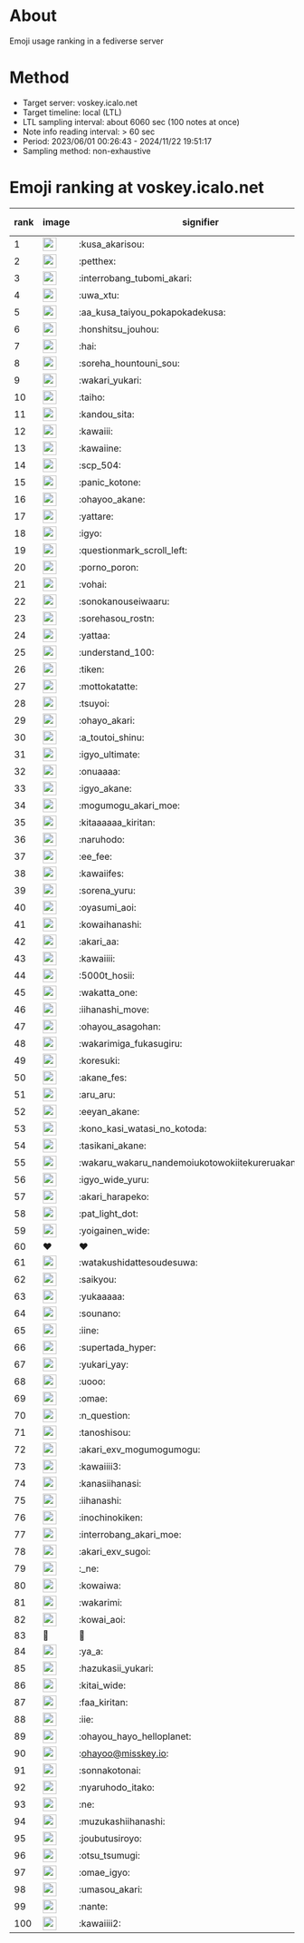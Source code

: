 # About
Emoji usage ranking in a fediverse server

# Method
- Target server: voskey.icalo.net
- Target timeline: local (LTL)
- LTL sampling interval: about 6060 sec (100 notes at once)
- Note info reading interval: > 60 sec
- Period: 2023/06/01 00:26:43 - 2024/11/22 19:51:17 
- Sampling method: non-exhaustive

# Emoji ranking at voskey.icalo.net

|rank|image|signifier|type|frequency score|
|----|----|----|----|----|
|1|<img height="24" src="https://voskey.icalo.net/emoji/kusa_akarisou.webp">|:kusa_akarisou:|custom|34790|
|2|<img height="24" src="https://voskey.icalo.net/emoji/petthex.webp">|:petthex:|custom|27371|
|3|<img height="24" src="https://voskey.icalo.net/emoji/interrobang_tubomi_akari.webp">|:interrobang_tubomi_akari:|custom|14246|
|4|<img height="24" src="https://voskey.icalo.net/emoji/uwa_xtu.webp">|:uwa_xtu:|custom|12480|
|5|<img height="24" src="https://voskey.icalo.net/emoji/aa_kusa_taiyou_pokapokadekusa.webp">|:aa_kusa_taiyou_pokapokadekusa:|custom|11193|
|6|<img height="24" src="https://voskey.icalo.net/emoji/honshitsu_jouhou.webp">|:honshitsu_jouhou:|custom|10042|
|7|<img height="24" src="https://voskey.icalo.net/emoji/hai.webp">|:hai:|custom|8577|
|8|<img height="24" src="https://voskey.icalo.net/emoji/soreha_hountouni_sou.webp">|:soreha_hountouni_sou:|custom|7439|
|9|<img height="24" src="https://voskey.icalo.net/emoji/wakari_yukari.webp">|:wakari_yukari:|custom|7121|
|10|<img height="24" src="https://voskey.icalo.net/emoji/taiho.webp">|:taiho:|custom|6934|
|11|<img height="24" src="https://voskey.icalo.net/emoji/kandou_sita.webp">|:kandou_sita:|custom|6746|
|12|<img height="24" src="https://voskey.icalo.net/emoji/kawaiii.webp">|:kawaiii:|custom|6548|
|13|<img height="24" src="https://voskey.icalo.net/emoji/kawaiine.webp">|:kawaiine:|custom|6116|
|14|<img height="24" src="https://voskey.icalo.net/emoji/scp_504.webp">|:scp_504:|custom|5962|
|15|<img height="24" src="https://voskey.icalo.net/emoji/panic_kotone.webp">|:panic_kotone:|custom|5337|
|16|<img height="24" src="https://voskey.icalo.net/emoji/ohayoo_akane.webp">|:ohayoo_akane:|custom|4925|
|17|<img height="24" src="https://voskey.icalo.net/emoji/yattare.webp">|:yattare:|custom|4893|
|18|<img height="24" src="https://voskey.icalo.net/emoji/igyo.webp">|:igyo:|custom|4841|
|19|<img height="24" src="https://voskey.icalo.net/emoji/questionmark_scroll_left.webp">|:questionmark_scroll_left:|custom|4727|
|20|<img height="24" src="https://voskey.icalo.net/emoji/porno_poron.webp">|:porno_poron:|custom|4525|
|21|<img height="24" src="https://voskey.icalo.net/emoji/vohai.webp">|:vohai:|custom|4367|
|22|<img height="24" src="https://voskey.icalo.net/emoji/sonokanouseiwaaru.webp">|:sonokanouseiwaaru:|custom|4358|
|23|<img height="24" src="https://voskey.icalo.net/emoji/sorehasou_rostn.webp">|:sorehasou_rostn:|custom|4307|
|24|<img height="24" src="https://voskey.icalo.net/emoji/yattaa.webp">|:yattaa:|custom|4040|
|25|<img height="24" src="https://voskey.icalo.net/emoji/understand_100.webp">|:understand_100:|custom|3813|
|26|<img height="24" src="https://voskey.icalo.net/emoji/tiken.webp">|:tiken:|custom|3764|
|27|<img height="24" src="https://voskey.icalo.net/emoji/mottokatatte.webp">|:mottokatatte:|custom|3717|
|28|<img height="24" src="https://voskey.icalo.net/emoji/tsuyoi.webp">|:tsuyoi:|custom|3715|
|29|<img height="24" src="https://voskey.icalo.net/emoji/ohayo_akari.webp">|:ohayo_akari:|custom|3673|
|30|<img height="24" src="https://voskey.icalo.net/emoji/a_toutoi_shinu.webp">|:a_toutoi_shinu:|custom|3535|
|31|<img height="24" src="https://voskey.icalo.net/emoji/igyo_ultimate.webp">|:igyo_ultimate:|custom|3318|
|32|<img height="24" src="https://voskey.icalo.net/emoji/onuaaaa.webp">|:onuaaaa:|custom|3267|
|33|<img height="24" src="https://voskey.icalo.net/emoji/igyo_akane.webp">|:igyo_akane:|custom|3056|
|34|<img height="24" src="https://voskey.icalo.net/emoji/mogumogu_akari_moe.webp">|:mogumogu_akari_moe:|custom|3027|
|35|<img height="24" src="https://voskey.icalo.net/emoji/kitaaaaaa_kiritan.webp">|:kitaaaaaa_kiritan:|custom|3013|
|36|<img height="24" src="https://voskey.icalo.net/emoji/naruhodo.webp">|:naruhodo:|custom|3003|
|37|<img height="24" src="https://voskey.icalo.net/emoji/ee_fee.webp">|:ee_fee:|custom|2965|
|38|<img height="24" src="https://voskey.icalo.net/emoji/kawaiifes.webp">|:kawaiifes:|custom|2897|
|39|<img height="24" src="https://voskey.icalo.net/emoji/sorena_yuru.webp">|:sorena_yuru:|custom|2873|
|40|<img height="24" src="https://voskey.icalo.net/emoji/oyasumi_aoi.webp">|:oyasumi_aoi:|custom|2826|
|41|<img height="24" src="https://voskey.icalo.net/emoji/kowaihanashi.webp">|:kowaihanashi:|custom|2803|
|42|<img height="24" src="https://voskey.icalo.net/emoji/akari_aa.webp">|:akari_aa:|custom|2664|
|43|<img height="24" src="https://voskey.icalo.net/emoji/kawaiiii.webp">|:kawaiiii:|custom|2639|
|44|<img height="24" src="https://voskey.icalo.net/emoji/5000t_hosii.webp">|:5000t_hosii:|custom|2622|
|45|<img height="24" src="https://voskey.icalo.net/emoji/wakatta_one.webp">|:wakatta_one:|custom|2537|
|46|<img height="24" src="https://voskey.icalo.net/emoji/iihanashi_move.webp">|:iihanashi_move:|custom|2524|
|47|<img height="24" src="https://voskey.icalo.net/emoji/ohayou_asagohan.webp">|:ohayou_asagohan:|custom|2508|
|48|<img height="24" src="https://voskey.icalo.net/emoji/wakarimiga_fukasugiru.webp">|:wakarimiga_fukasugiru:|custom|2488|
|49|<img height="24" src="https://voskey.icalo.net/emoji/koresuki.webp">|:koresuki:|custom|2487|
|50|<img height="24" src="https://voskey.icalo.net/emoji/akane_fes.webp">|:akane_fes:|custom|2468|
|51|<img height="24" src="https://voskey.icalo.net/emoji/aru_aru.webp">|:aru_aru:|custom|2453|
|52|<img height="24" src="https://voskey.icalo.net/emoji/eeyan_akane.webp">|:eeyan_akane:|custom|2386|
|53|<img height="24" src="https://voskey.icalo.net/emoji/kono_kasi_watasi_no_kotoda.webp">|:kono_kasi_watasi_no_kotoda:|custom|2384|
|54|<img height="24" src="https://voskey.icalo.net/emoji/tasikani_akane.webp">|:tasikani_akane:|custom|2358|
|55|<img height="24" src="https://voskey.icalo.net/emoji/wakaru_wakaru_nandemoiukotowokiitekureruakanetyan.webp">|:wakaru_wakaru_nandemoiukotowokiitekureruakanetyan:|custom|2276|
|56|<img height="24" src="https://voskey.icalo.net/emoji/igyo_wide_yuru.webp">|:igyo_wide_yuru:|custom|2244|
|57|<img height="24" src="https://voskey.icalo.net/emoji/akari_harapeko.webp">|:akari_harapeko:|custom|2243|
|58|<img height="24" src="https://voskey.icalo.net/emoji/pat_light_dot.webp">|:pat_light_dot:|custom|2239|
|59|<img height="24" src="https://voskey.icalo.net/emoji/yoigainen_wide.webp">|:yoigainen_wide:|custom|2238|
|60|❤|❤|unicode|2214|
|61|<img height="24" src="https://voskey.icalo.net/emoji/watakushidattesoudesuwa.webp">|:watakushidattesoudesuwa:|custom|2193|
|62|<img height="24" src="https://voskey.icalo.net/emoji/saikyou.webp">|:saikyou:|custom|2191|
|63|<img height="24" src="https://voskey.icalo.net/emoji/yukaaaaa.webp">|:yukaaaaa:|custom|2148|
|64|<img height="24" src="https://voskey.icalo.net/emoji/sounano.webp">|:sounano:|custom|2037|
|65|<img height="24" src="https://voskey.icalo.net/emoji/iine.webp">|:iine:|custom|1964|
|66|<img height="24" src="https://voskey.icalo.net/emoji/supertada_hyper.webp">|:supertada_hyper:|custom|1923|
|67|<img height="24" src="https://voskey.icalo.net/emoji/yukari_yay.webp">|:yukari_yay:|custom|1921|
|68|<img height="24" src="https://voskey.icalo.net/emoji/uooo.webp">|:uooo:|custom|1917|
|69|<img height="24" src="https://voskey.icalo.net/emoji/omae.webp">|:omae:|custom|1888|
|70|<img height="24" src="https://voskey.icalo.net/emoji/n_question.webp">|:n_question:|custom|1884|
|71|<img height="24" src="https://voskey.icalo.net/emoji/tanoshisou.webp">|:tanoshisou:|custom|1856|
|72|<img height="24" src="https://voskey.icalo.net/emoji/akari_exv_mogumogumogu.webp">|:akari_exv_mogumogumogu:|custom|1824|
|73|<img height="24" src="https://voskey.icalo.net/emoji/kawaiiii3.webp">|:kawaiiii3:|custom|1757|
|74|<img height="24" src="https://voskey.icalo.net/emoji/kanasiihanasi.webp">|:kanasiihanasi:|custom|1752|
|75|<img height="24" src="https://voskey.icalo.net/emoji/iihanashi.webp">|:iihanashi:|custom|1720|
|76|<img height="24" src="https://voskey.icalo.net/emoji/inochinokiken.webp">|:inochinokiken:|custom|1690|
|77|<img height="24" src="https://voskey.icalo.net/emoji/interrobang_akari_moe.webp">|:interrobang_akari_moe:|custom|1679|
|78|<img height="24" src="https://voskey.icalo.net/emoji/akari_exv_sugoi.webp">|:akari_exv_sugoi:|custom|1670|
|79|<img height="24" src="https://voskey.icalo.net/emoji/_ne.webp">|:_ne:|custom|1666|
|80|<img height="24" src="https://voskey.icalo.net/emoji/kowaiwa.webp">|:kowaiwa:|custom|1659|
|81|<img height="24" src="https://voskey.icalo.net/emoji/wakarimi.webp">|:wakarimi:|custom|1657|
|82|<img height="24" src="https://voskey.icalo.net/emoji/kowai_aoi.webp">|:kowai_aoi:|custom|1626|
|83|🤔|🤔|unicode|1623|
|84|<img height="24" src="https://voskey.icalo.net/emoji/ya_a.webp">|:ya_a:|custom|1604|
|85|<img height="24" src="https://voskey.icalo.net/emoji/hazukasii_yukari.webp">|:hazukasii_yukari:|custom|1599|
|86|<img height="24" src="https://voskey.icalo.net/emoji/kitai_wide.webp">|:kitai_wide:|custom|1597|
|87|<img height="24" src="https://voskey.icalo.net/emoji/faa_kiritan.webp">|:faa_kiritan:|custom|1570|
|88|<img height="24" src="https://voskey.icalo.net/emoji/iie.webp">|:iie:|custom|1566|
|89|<img height="24" src="https://voskey.icalo.net/emoji/ohayou_hayo_helloplanet.webp">|:ohayou_hayo_helloplanet:|custom|1550|
|90|<img height="24" src="https://voskey.icalo.net/emoji/ohayoo.webp">|:ohayoo@misskey.io:|custom|1510|
|91|<img height="24" src="https://voskey.icalo.net/emoji/sonnakotonai.webp">|:sonnakotonai:|custom|1503|
|92|<img height="24" src="https://voskey.icalo.net/emoji/nyaruhodo_itako.webp">|:nyaruhodo_itako:|custom|1498|
|93|<img height="24" src="https://voskey.icalo.net/emoji/ne.webp">|:ne:|custom|1477|
|94|<img height="24" src="https://voskey.icalo.net/emoji/muzukashiihanashi.webp">|:muzukashiihanashi:|custom|1444|
|95|<img height="24" src="https://voskey.icalo.net/emoji/joubutusiroyo.webp">|:joubutusiroyo:|custom|1437|
|96|<img height="24" src="https://voskey.icalo.net/emoji/otsu_tsumugi.webp">|:otsu_tsumugi:|custom|1406|
|97|<img height="24" src="https://voskey.icalo.net/emoji/omae_igyo.webp">|:omae_igyo:|custom|1372|
|98|<img height="24" src="https://voskey.icalo.net/emoji/umasou_akari.webp">|:umasou_akari:|custom|1355|
|99|<img height="24" src="https://voskey.icalo.net/emoji/nante.webp">|:nante:|custom|1336|
|100|<img height="24" src="https://voskey.icalo.net/emoji/kawaiiii2.webp">|:kawaiiii2:|custom|1330|
